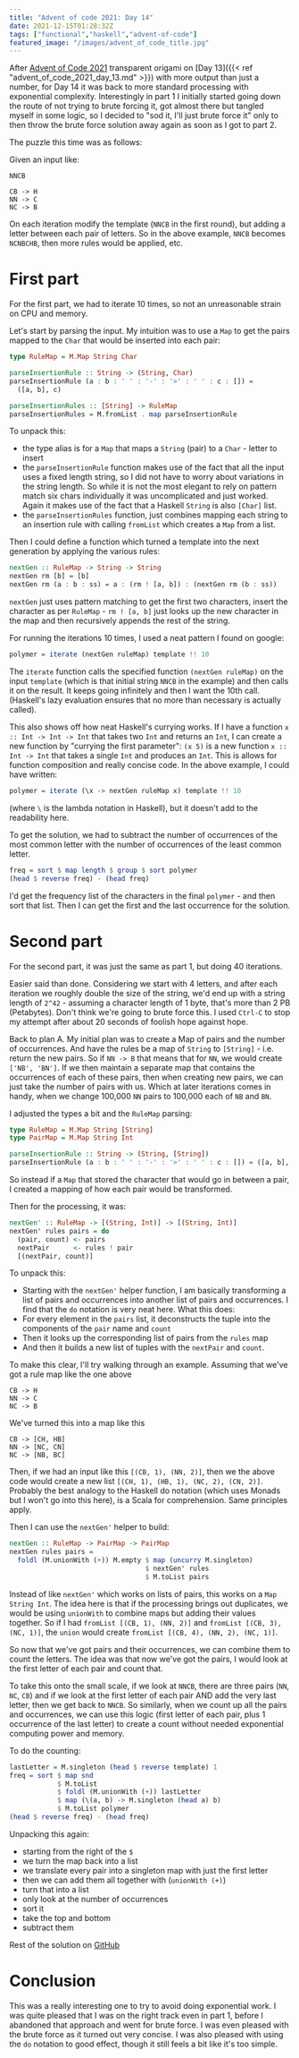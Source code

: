 ```yaml
---
title: "Advent of code 2021: Day 14"
date: 2021-12-15T01:28:32Z
tags: ["functional","haskell","advent-of-code"]
featured_image: "/images/advent_of_code_title.jpg"
---
```


After [Advent of Code 2021](https://adventofcode.com/2021) transparent origami on
[Day 13]({{< ref "advent_of_code_2021_day_13.md" >}}) with more output than just a number, for Day 14 it was back 
to more standard processing with exponential complexity.  Interestingly in part 1 I initially started going down
the route of not trying to brute forcing it, got almost there but tangled myself in some logic, so I decided to 
"sod it, I'll just brute force it" only to then throw the brute force solution away again as soon as I got to part 2.

The puzzle this time was as follows:

Given an input like:

```
NNCB

CB -> H
NN -> C
NC -> B
```

On each iteration modify the template (`NNCB` in the first round), but adding a letter between each pair of letters.
So in the above example, `NNCB` becomes `NCNBCHB`, then more rules would be applied, etc.

# First part

For the first part, we had to iterate 10 times, so not an unreasonable strain on CPU and memory.

Let's start by parsing the input.  My intuition was to use a `Map` to get the pairs mapped to the `Char` that would be
inserted into each pair:

```haskell
type RuleMap = M.Map String Char

parseInsertionRule :: String -> (String, Char)
parseInsertionRule (a : b : ' ' : '-' : '>' : ' ' : c : []) = 
  ([a, b], c)

parseInsertionRules :: [String] -> RuleMap
parseInsertionRules = M.fromList . map parseInsertionRule
```

To unpack this:

- the type alias is for a `Map` that maps a `String` (pair) to a `Char` - letter to insert
- the `parseInsertionRule` function makes use of the fact that all the input uses a fixed length string, so 
  I did not have to worry about variations in the string length.  So while it is not the most elegant to
  rely on pattern match six chars individually it was uncomplicated and just worked.  Again it makes
  use of the fact that a Haskell `String` is also `[Char]` list.
- the `parseInsertionRules` function, just combines mapping each string to an insertion rule with calling `fromList`
  which creates a `Map` from a list.

Then I could define a function which turned a template into the next generation by applying the various rules:

```haskell
nextGen :: RuleMap -> String -> String
nextGen rm [b] = [b]
nextGen rm (a : b : ss) = a : (rm ! [a, b]) : (nextGen rm (b : ss))
```

`nextGen` just uses pattern matching to get the first two characters, insert the character as per `RuleMap` - 
`rm ! [a, b]` just looks up the new character in the map and then recursively appends the rest of the string.

For running the iterations 10 times, I used a neat pattern I found on google:

```haskell
polymer = iterate (nextGen ruleMap) template !! 10
```

The `iterate` function calls the specified function `(nextGen ruleMap)` on the input `template` (which is that initial 
string `NNCB` in the example) and then calls it on the result.  It keeps going infinitely and then I want the
10th call.  (Haskell's lazy evaluation ensures that no more than necessary is actually called).

This also shows off how neat Haskell's currying works.  If I have a function `x :: Int -> Int -> Int` that takes two `Int`
and returns an `Int`, I can create a new function by "currying the first parameter":  `(x 5)` is a new function 
`x :: Int -> Int` that takes a single `Int` and produces an `Int`.  This is allows for function composition and really
concise code.  In the above example, I could have written:

```haskell
polymer = iterate (\x -> nextGen ruleMap x) template !! 10
```

(where `\` is the lambda notation in Haskell), but it doesn't add to the readability here.

To get the solution, we had to subtract the number of occurrences of the most common letter with the number of occurrences 
of the least common letter. 

```haskell
freq = sort $ map length $ group $ sort polymer
(head $ reverse freq) - (head freq)
```

I'd get the frequency list of the characters in the final `polymer` - and then sort that list.  Then I can get the
first and the last occurrence for the solution.

# Second part

For the second part, it was just the same as part 1, but doing 40 iterations.

Easier said than done.  Considering we start with 4 letters, and after each iteration we roughly double the size of the
string, we'd end up with a string length of `2^42` - assuming a character length of 1 byte, that's more than 2 PB (Petabytes).
Don't think we're going to brute force this.  I used `Ctrl-C` to stop my attempt after about 20 seconds of foolish hope
against hope.

Back to plan A.  My initial plan was to create a Map of pairs and the number of occurrences.  And have the rules be
a map of `String` to `[String]` - i.e. return the new pairs.  So if `NN -> B` that means that for `NN`, we would create
`['NB', 'BN']`.  If we then maintain a separate map that contains the occurrences of each of these pairs, then when creating
new pairs, we can just take the number of pairs with us.  Which at later iterations comes in handy, when we change 100,000
`NN` pairs to 100,000 each of `NB` and `BN`.

I adjusted the types a bit and the `RuleMap` parsing:

```haskell
type RuleMap = M.Map String [String]
type PairMap = M.Map String Int

parseInsertionRule :: String -> (String, [String])
parseInsertionRule (a : b : ' ' : '-' : '>' : ' ' : c : []) = ([a, b], [[a, c], [c, b]])
```

So instead if a `Map` that stored the character that would go in between a pair, I created a mapping of how
each pair would be transformed.

Then for the processing, it was:

```haskell
nextGen' :: RuleMap -> [(String, Int)] -> [(String, Int)]
nextGen' rules pairs = do
  (pair, count) <- pairs
  nextPair      <- rules ! pair
  [(nextPair, count)]
```

To unpack this:

- Starting with the `nextGen'` helper function, I am basically transforming a list of pairs and occurrences
  into another list of pairs and occurrences.  I find that the `do` notation is very neat here.  What this does:
- For every element in the `pairs` list, it deconstructs the tuple into the components of the `pair` name and `count`
- Then it looks up the corresponding list of pairs from the `rules` map
- And then it builds a new list of tuples with the `nextPair` and `count`.

To make this clear, I'll try walking through an example.  Assuming that we've got a rule map like the one above

```
CB -> H
NN -> C
NC -> B
```

We've turned this into a map like this

```
CB -> [CH, HB]
NN -> [NC, CN]
NC -> [NB, BC]
```

Then, if we had an input like this `[(CB, 1), (NN, 2)]`, then we the above code would create a new list
`[(CH, 1), (HB, 1), (NC, 2), (CN, 2)]`.  Probably the best analogy to the Haskell do notation (which uses Monads but
I won't go into this here), is a Scala for comprehension.  Same principles apply.

Then I can use the `nextGen'` helper to build:

```haskell
nextGen :: RuleMap -> PairMap -> PairMap
nextGen rules pairs =
  foldl (M.unionWith (+)) M.empty $ map (uncurry M.singleton)
                                  $ nextGen' rules 
                                  $ M.toList pairs
```

Instead of like `nextGen'` which works on lists of pairs, this works on a `Map String Int`.  The idea here is that
if the processing brings out duplicates, we would be using `unionWith` to combine maps but adding their values together.
So if I had `fromList [(CB, 1), (NN, 2)]` and `fromList [(CB, 3), (NC, 1)]`, the `union` would create
`fromList [(CB, 4), (NN, 2), (NC, 1)]`.

So now that we've got pairs and their occurrences, we can combine them to count the letters.  The idea was that now
we've got the pairs, I would look at the first letter of each pair and count that.

To take this onto the small scale, if we look at `NNCB`, there are three pairs (`NN`, `NC`, `CB`) and if we look at the
first letter of each pair AND add the very last letter, then we get back to `NNCB`.  So similarly, when we count up
all the pairs and occurrences, we can use this logic (first letter of each pair, plus 1 occurrence of the last letter)
to create a count without needed exponential computing power and memory.

To do the counting:

```haskell
lastLetter = M.singleton (head $ reverse template) 1
freq = sort $ map snd 
            $ M.toList
            $ foldl (M.unionWith (+)) lastLetter 
            $ map (\(a, b) -> M.singleton (head a) b)
            $ M.toList polymer
(head $ reverse freq) - (head freq)
```

Unpacking this again:

- starting from the right of the `$`
- we turn the map back into a list
- we translate every pair into a singleton map with just the first letter
- then we can add them all together with (`unionWith (+)`)
- turn that into a list
- only look at the number of occurrences
- sort it
- take the top and bottom
- subtract them

Rest of the solution on [GitHub](https://github.com/beny23/advent-of-code/tree/main/2021/haskell/day14) 

# Conclusion

This was a really interesting one to try to avoid doing exponential work.  I was quite pleased that I was on the
right track even in part 1, before I abandoned that approach and went for brute force.  I was even pleased with the
brute force as it turned out very concise.  I was also pleased with using the `do` notation to good effect, though
it still feels a bit like it's too simple.